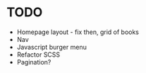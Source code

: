 # TODO

- Homepage layout - fix then, grid of books
- Nav
- Javascript burger menu
- Refactor SCSS
- Pagination?
